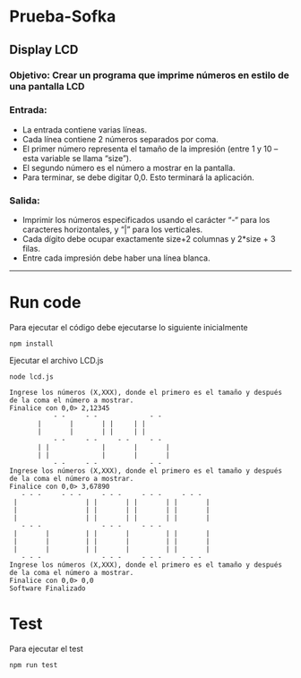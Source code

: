 # Prueba-Sofka

## Display LCD

### Objetivo: Crear un programa que imprime números en estilo de una pantalla LCD

### Entrada: 
- La entrada contiene varias líneas. 
- Cada línea contiene 2 números separados por coma. 
- El primer número representa el tamaño de la impresión (entre 1 y 10 – esta variable se llama “size”). 
- El segundo número es el número a mostrar en la pantalla. 
- Para terminar, se debe digitar 0,0. Esto terminará la aplicación.


### Salida: 
- Imprimir los números especificados usando el carácter “-“ para los caracteres horizontales, y “|” para los verticales.
- Cada dígito debe ocupar exactamente size+2 columnas y 2*size + 3 filas.
- Entre cada impresión debe haber una línea blanca.

-----

# Run code

Para ejecutar el código debe ejecutarse lo siguiente inicialmente

```
npm install 
```

Ejecutar el archivo LCD.js
```
node lcd.js
```
```
Ingrese los números (X,XXX), donde el primero es el tamaño y después de la coma el número a mostrar. 
Finalice con 0,0> 2,12345
           - -     - -             - -
       |       |       | |     | |
       |       |       | |     | |
           - -     - -     - -     - -
       | |             |       |       |
       | |             |       |       |          
           - -     - -             - -
Ingrese los números (X,XXX), donde el primero es el tamaño y después de la coma el número a mostrar.
Finalice con 0,0> 3,67890
   - - -     - - -     - - -     - - -     - - -
 |                 | |       | |       | |       |
 |                 | |       | |       | |       |
 |                 | |       | |       | |       |
   - - -               - - -     - - -
 |       |         | |       |         | |       |
 |       |         | |       |         | |       |
 |       |         | |       |         | |       |
   - - -               - - -     - - -     - - -
Ingrese los números (X,XXX), donde el primero es el tamaño y después de la coma el número a mostrar. 
Finalice con 0,0> 0,0
Software Finalizado
```
# Test

Para ejecutar el test

```
npm run test
```
